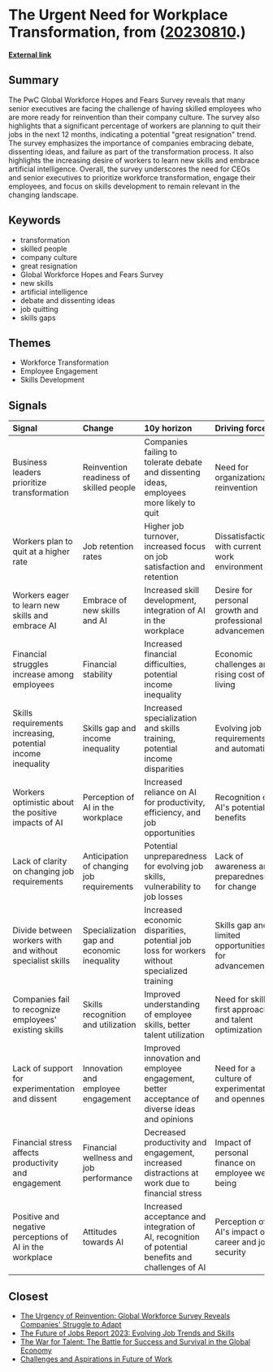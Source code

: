 # __The Urgent Need for Workplace Transformation__, from ([20230810](https://kghosh.substack.com/p/20230810).)

__[External link](https://www.pwc.com/gx/en/issues/workforce/hopes-and-fears.html)__



## Summary

The PwC Global Workforce Hopes and Fears Survey reveals that many senior executives are facing the challenge of having skilled employees who are more ready for reinvention than their company culture. The survey also highlights that a significant percentage of workers are planning to quit their jobs in the next 12 months, indicating a potential "great resignation" trend. The survey emphasizes the importance of companies embracing debate, dissenting ideas, and failure as part of the transformation process. It also highlights the increasing desire of workers to learn new skills and embrace artificial intelligence. Overall, the survey underscores the need for CEOs and senior executives to prioritize workforce transformation, engage their employees, and focus on skills development to remain relevant in the changing landscape.

## Keywords

* transformation
* skilled people
* company culture
* great resignation
* Global Workforce Hopes and Fears Survey
* new skills
* artificial intelligence
* debate and dissenting ideas
* job quitting
* skills gaps

## Themes

* Workforce Transformation
* Employee Engagement
* Skills Development

## Signals

| Signal                                                      | Change                                     | 10y horizon                                                                                        | Driving force                                           |
|:------------------------------------------------------------|:-------------------------------------------|:---------------------------------------------------------------------------------------------------|:--------------------------------------------------------|
| Business leaders prioritize transformation                  | Reinvention readiness of skilled people    | Companies failing to tolerate debate and dissenting ideas, employees more likely to quit           | Need for organizational reinvention                     |
| Workers plan to quit at a higher rate                       | Job retention rates                        | Higher job turnover, increased focus on job satisfaction and retention                             | Dissatisfaction with current work environment           |
| Workers eager to learn new skills and embrace AI            | Embrace of new skills and AI               | Increased skill development, integration of AI in the workplace                                    | Desire for personal growth and professional advancement |
| Financial struggles increase among employees                | Financial stability                        | Increased financial difficulties, potential income inequality                                      | Economic challenges and rising cost of living           |
| Skills requirements increasing, potential income inequality | Skills gap and income inequality           | Increased specialization and skills training, potential income disparities                         | Evolving job requirements and automation                |
| Workers optimistic about the positive impacts of AI         | Perception of AI in the workplace          | Increased reliance on AI for productivity, efficiency, and job opportunities                       | Recognition of AI's potential benefits                  |
| Lack of clarity on changing job requirements                | Anticipation of changing job requirements  | Potential unpreparedness for evolving job skills, vulnerability to job losses                      | Lack of awareness and preparedness for change           |
| Divide between workers with and without specialist skills   | Specialization gap and economic inequality | Increased economic disparities, potential job loss for workers without specialized training        | Skills gap and limited opportunities for advancement    |
| Companies fail to recognize employees' existing skills      | Skills recognition and utilization         | Improved understanding of employee skills, better talent utilization                               | Need for skills-first approach and talent optimization  |
| Lack of support for experimentation and dissent             | Innovation and employee engagement         | Improved innovation and employee engagement, better acceptance of diverse ideas and opinions       | Need for a culture of experimentation and openness      |
| Financial stress affects productivity and engagement        | Financial wellness and job performance     | Decreased productivity and engagement, increased distractions at work due to financial stress      | Impact of personal finance on employee well-being       |
| Positive and negative perceptions of AI in the workplace    | Attitudes towards AI                       | Increased acceptance and integration of AI, recognition of potential benefits and challenges of AI | Perception of AI's impact on career and job security    |

## Closest

* [The Urgency of Reinvention: Global Workforce Survey Reveals Companies' Struggle to Adapt](b865313fdf172979b9c852573395fab1)
* [The Future of Jobs Report 2023: Evolving Job Trends and Skills](4abade09451838c25631bf9da940b724)
* [The War for Talent: The Battle for Success and Survival in the Global Economy](34196ff9f6a0d4a9b32a79610ae2a976)
* [Challenges and Aspirations in Future of Work](5238d6b8178d6f9c71b66a2fa84b7880)